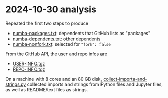 # 2024-10-30 analysis

Repeated the first two steps to produce

* [numba-packages.txt](https://pivarski-princeton.s3.us-east-1.amazonaws.com/GitHub-numba-2024-10-30/numba-packages.txt): dependents that GitHub lists as "packages"
* [numba-dependents.txt](https://pivarski-princeton.s3.us-east-1.amazonaws.com/GitHub-numba-2024-10-30/numba-dependents.txt): other dependents
* [numba-nonfork.txt](https://pivarski-princeton.s3.us-east-1.amazonaws.com/GitHub-numba-2024-10-30/numba-nonfork.txt): selected for `"fork": false`

From the GitHub API, the user and repo infos are

* [USER-INFO.tgz](https://pivarski-princeton.s3.us-east-1.amazonaws.com/GitHub-numba-2024-10-30/USER-INFO.tgz)
* [REPO-INFO.tgz](https://pivarski-princeton.s3.us-east-1.amazonaws.com/GitHub-numba-2024-10-30/REPO-INFO.tgz)

On a machine with 8 cores and an 80 GB disk, [collect-imports-and-strings.py](collect-imports-and-strings.py) collected imports and strings from Python files and Jupyter files, as well as README/text files as strings.
